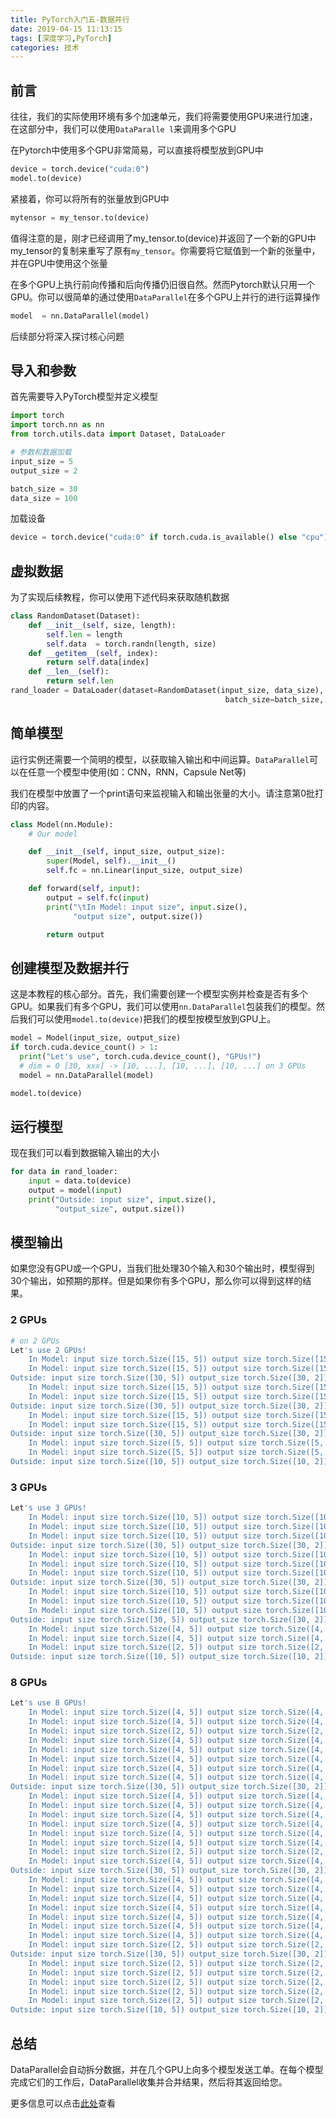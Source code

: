 ```yaml
---
title: PyTorch入门五-数据并行
date: 2019-04-15 11:13:15
tags: [深度学习,PyTorch]
categories: 技术
---
```


## 前言 

往往，我们的实际使用环境有多个加速单元，我们将需要使用GPU来进行加速，在这部分中，我们可以使用`DataParalle
l`来调用多个GPU

在Pytorch中使用多个GPU非常简易，可以直接将模型放到GPU中


```python
device = torch.device("cuda:0")
model.to(device)
```

紧接着，你可以将所有的张量放到GPU中


```python
mytensor = my_tensor.to(device)
```

值得注意的是，刚才已经调用了my_tensor.to(device)并返回了一个新的GPU中my_tensor的复制来重写了原有`my_tensor`。你需要将它赋值到一个新的张量中，并在GPU中使用这个张量

在多个GPU上执行前向传播和后向传播仍旧很自然。然而Pytorch默认只用一个GPU。你可以很简单的通过使用`DataParallel`在多个GPU上并行的进行运算操作


```python
model  = nn.DataParallel(model)
```

后续部分将深入探讨核心问题

## 导入和参数

首先需要导入PyTorch模型并定义模型


```python
import torch
import torch.nn as nn
from torch.utils.data import Dataset, DataLoader

# 参数和数据加载
input_size = 5
output_size = 2

batch_size = 30
data_size = 100
```

加载设备


```python
device = torch.device("cuda:0" if torch.cuda.is_available() else "cpu")
```

## 虚拟数据

为了实现后续教程，你可以使用下述代码来获取随机数据


```python
class RandomDataset(Dataset):
    def __init__(self, size, length):
        self.len = length
        self.data  = torch.randn(length, size)
    def __getitem__(self, index):
        return self.data[index]
    def __len__(self):
        return self.len
rand_loader = DataLoader(dataset=RandomDataset(input_size, data_size),
                                                batch_size=batch_size, shuffle=Trun)
```

## 简单模型

运行实例还需要一个简明的模型，以获取输入输出和中间运算。`DataParallel`可以在任意一个模型中使用(如：CNN，RNN，Capsule Net等)

我们在模型中放置了一个print语句来监视输入和输出张量的大小。请注意第0批打印的内容。


```python
class Model(nn.Module):
    # Our model

    def __init__(self, input_size, output_size):
        super(Model, self).__init__()
        self.fc = nn.Linear(input_size, output_size)

    def forward(self, input):
        output = self.fc(input)
        print("\tIn Model: input size", input.size(),
              "output size", output.size())

        return output
```

## 创建模型及数据并行

这是本教程的核心部分。首先，我们需要创建一个模型实例并检查是否有多个GPU。如果我们有多个GPU，我们可以使用`nn.DataParallel`包装我们的模型。然后我们可以使用`model.to(device)`把我们的模型按模型放到GPU上。


```python
model = Model(input_size, output_size)
if torch.cuda.device_count() > 1:
  print("Let's use", torch.cuda.device_count(), "GPUs!")
  # dim = 0 [30, xxx] -> [10, ...], [10, ...], [10, ...] on 3 GPUs
  model = nn.DataParallel(model)

model.to(device)
```

## 运行模型

现在我们可以看到数据输入输出的大小


```python
for data in rand_loader:
    input = data.to(device)
    output = model(input)
    print("Outside: input size", input.size(),
          "output_size", output.size())
```

## 模型输出

如果您没有GPU或一个GPU，当我们批处理30个输入和30个输出时，模型得到30个输出，如预期的那样。但是如果你有多个GPU，那么你可以得到这样的结果。

### 2 GPUs


```bash
# on 2 GPUs
Let's use 2 GPUs!
    In Model: input size torch.Size([15, 5]) output size torch.Size([15, 2])
    In Model: input size torch.Size([15, 5]) output size torch.Size([15, 2])
Outside: input size torch.Size([30, 5]) output_size torch.Size([30, 2])
    In Model: input size torch.Size([15, 5]) output size torch.Size([15, 2])
    In Model: input size torch.Size([15, 5]) output size torch.Size([15, 2])
Outside: input size torch.Size([30, 5]) output_size torch.Size([30, 2])
    In Model: input size torch.Size([15, 5]) output size torch.Size([15, 2])
    In Model: input size torch.Size([15, 5]) output size torch.Size([15, 2])
Outside: input size torch.Size([30, 5]) output_size torch.Size([30, 2])
    In Model: input size torch.Size([5, 5]) output size torch.Size([5, 2])
    In Model: input size torch.Size([5, 5]) output size torch.Size([5, 2])
Outside: input size torch.Size([10, 5]) output_size torch.Size([10, 2])
```

### 3 GPUs


```bash
Let's use 3 GPUs!
    In Model: input size torch.Size([10, 5]) output size torch.Size([10, 2])
    In Model: input size torch.Size([10, 5]) output size torch.Size([10, 2])
    In Model: input size torch.Size([10, 5]) output size torch.Size([10, 2])
Outside: input size torch.Size([30, 5]) output_size torch.Size([30, 2])
    In Model: input size torch.Size([10, 5]) output size torch.Size([10, 2])
    In Model: input size torch.Size([10, 5]) output size torch.Size([10, 2])
    In Model: input size torch.Size([10, 5]) output size torch.Size([10, 2])
Outside: input size torch.Size([30, 5]) output_size torch.Size([30, 2])
    In Model: input size torch.Size([10, 5]) output size torch.Size([10, 2])
    In Model: input size torch.Size([10, 5]) output size torch.Size([10, 2])
    In Model: input size torch.Size([10, 5]) output size torch.Size([10, 2])
Outside: input size torch.Size([30, 5]) output_size torch.Size([30, 2])
    In Model: input size torch.Size([4, 5]) output size torch.Size([4, 2])
    In Model: input size torch.Size([4, 5]) output size torch.Size([4, 2])
    In Model: input size torch.Size([2, 5]) output size torch.Size([2, 2])
Outside: input size torch.Size([10, 5]) output_size torch.Size([10, 2])
```

### 8 GPUs


```bash
Let's use 8 GPUs!
    In Model: input size torch.Size([4, 5]) output size torch.Size([4, 2])
    In Model: input size torch.Size([4, 5]) output size torch.Size([4, 2])
    In Model: input size torch.Size([2, 5]) output size torch.Size([2, 2])
    In Model: input size torch.Size([4, 5]) output size torch.Size([4, 2])
    In Model: input size torch.Size([4, 5]) output size torch.Size([4, 2])
    In Model: input size torch.Size([4, 5]) output size torch.Size([4, 2])
    In Model: input size torch.Size([4, 5]) output size torch.Size([4, 2])
    In Model: input size torch.Size([4, 5]) output size torch.Size([4, 2])
Outside: input size torch.Size([30, 5]) output_size torch.Size([30, 2])
    In Model: input size torch.Size([4, 5]) output size torch.Size([4, 2])
    In Model: input size torch.Size([4, 5]) output size torch.Size([4, 2])
    In Model: input size torch.Size([4, 5]) output size torch.Size([4, 2])
    In Model: input size torch.Size([4, 5]) output size torch.Size([4, 2])
    In Model: input size torch.Size([4, 5]) output size torch.Size([4, 2])
    In Model: input size torch.Size([4, 5]) output size torch.Size([4, 2])
    In Model: input size torch.Size([2, 5]) output size torch.Size([2, 2])
    In Model: input size torch.Size([4, 5]) output size torch.Size([4, 2])
Outside: input size torch.Size([30, 5]) output_size torch.Size([30, 2])
    In Model: input size torch.Size([4, 5]) output size torch.Size([4, 2])
    In Model: input size torch.Size([4, 5]) output size torch.Size([4, 2])
    In Model: input size torch.Size([4, 5]) output size torch.Size([4, 2])
    In Model: input size torch.Size([4, 5]) output size torch.Size([4, 2])
    In Model: input size torch.Size([4, 5]) output size torch.Size([4, 2])
    In Model: input size torch.Size([4, 5]) output size torch.Size([4, 2])
    In Model: input size torch.Size([4, 5]) output size torch.Size([4, 2])
    In Model: input size torch.Size([2, 5]) output size torch.Size([2, 2])
Outside: input size torch.Size([30, 5]) output_size torch.Size([30, 2])
    In Model: input size torch.Size([2, 5]) output size torch.Size([2, 2])
    In Model: input size torch.Size([2, 5]) output size torch.Size([2, 2])
    In Model: input size torch.Size([2, 5]) output size torch.Size([2, 2])
    In Model: input size torch.Size([2, 5]) output size torch.Size([2, 2])
    In Model: input size torch.Size([2, 5]) output size torch.Size([2, 2])
Outside: input size torch.Size([10, 5]) output_size torch.Size([10, 2])
```

## 总结

DataParallel会自动拆分数据，并在几个GPU上向多个模型发送工单。在每个模型完成它们的工作后，DataParallel收集并合并结果，然后将其返回给您。

更多信息可以点击[此处](https://pytorch.org/tutorials/beginner/former_torchies/parallelism_tutorial.html)查看

